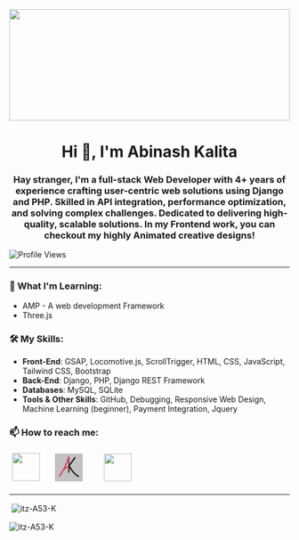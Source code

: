 <div style="height: 200px; overflow"hidden" "><img align="center" alt="" width="100%" src="/Designer.png" style="height: 100%; object-fit: cover; object-position: center;"/></div>

<h1 align="center">Hi 👋, I'm Abinash Kalita</h1>
<h3 align="center">Hay stranger, I'm a full-stack Web Developer with 4+ years of experience crafting user-centric web solutions using Django and PHP. Skilled in API integration, performance optimization, and solving complex challenges. Dedicated to delivering high-quality, scalable solutions. In my Frontend work, you can checkout my highly Animated creative designs!</h3>

![Profile Views](https://komarev.com/ghpvc/?username=itz-A53-K&label=Profile%20views&color=0e75b6&style=flat)

---
### 🌱 What I'm Learning:
- AMP - A web development Framework
- Three.js

### 🛠️ My Skills:
- **Front-End**: GSAP, Locomotive.js, ScrollTrigger, HTML, CSS, JavaScript, Tailwind CSS, Bootstrap  
- **Back-End**: Django, PHP, Django REST Framework
- **Databases**: MySQL, SQLite
- **Tools & Other Skills**: GitHub, Debugging, Responsive Web Design, Machine Learning (beginner), Payment Integration, Jquery
  
<h3 align="left"> 📫 How to reach me:</h3>
<div style="display: flex; gap: 1rem; padding: 5px;"
  <a style="border: 1px solid #fff; border-radius: 5px; margin: 0 10px;" href="https://www.linkedin.com/in/abinash-kalita"> <img width="50" height=50" src="./img/linked.png" /></a>
  <a style="border: 1px solid #fff; border-radius: 5px; margin: 0 10px;" href="https://abikalita.in" title="abikalita.in (Portfolio)"> <img width="50" height=50" src="./img/logo.webp" /></a>
  <a style="border: 1px solid #fff; border-radius: 5px; margin: 0 10px;" href="mailto:connect.abikalita.in"> <img width="50" height=50" src="./img/gmail.png" /></a>
</div>

---


<p>&nbsp;<img align="center" src="https://github-readme-stats.vercel.app/api?username=itz-A53-K&show_icons=true&locale=en" alt="itz-A53-K" /></p>

<p><img align="center" src="https://github-readme-streak-stats.herokuapp.com/?user=itz-A53-K&" alt="itz-A53-K" /></p>


<!--
**itz-A53-K/itz-A53-K** is a ✨ _special_ ✨ repository because its `README.md` (this file) appears on your GitHub profile.

Here are some ideas to get you started:

- 🔭 I’m currently working on ...
- 🌱 I’m currently learning ...
- 👯 I’m looking to collaborate on ...
- 🤔 I’m looking for help with ...
- 💬 Ask me about ...
- 📫 How to reach me: ...
- 😄 Pronouns: ...
- ⚡ Fun fact: ...
-->
